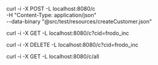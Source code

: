 curl -i -X POST -L localhost:8080/c \
  -H "Content-Type: application/json" \
  --data-binary "@src/test/resources/createCustomer.json"
  
  
 curl -i -X GET -L localhost:8080/c?cid=frodo_inc 
 
 curl -i -X DELETE -L localhost:8080/c?cid=frodo_inc 
 
 curl -i -X GET -L localhost:8080/c/all
 
   
  
  
